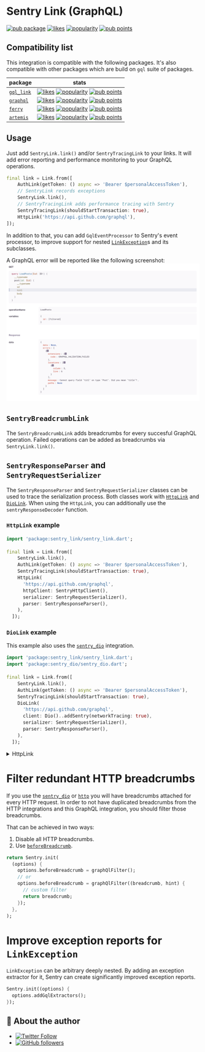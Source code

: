 # Sentry Link (GraphQL)

[![pub package](https://img.shields.io/pub/v/sentry_link.svg)](https://pub.dev/packages/sentry_link) [![likes](https://img.shields.io/pub/likes/sentry_link)](https://pub.dev/packages/sentry_link/score) [![popularity](https://img.shields.io/pub/popularity/sentry_link)](https://pub.dev/packages/sentry_link/score) [![pub points](https://img.shields.io/pub/points/sentry_link)](https://pub.dev/packages/sentry_link/score)

## Compatibility list

This integration is compatible with the following packages. It's also compatible with other packages which are build on `gql` suite of packages.

| package | stats |
|---------|-------|
| [`gql_link`](https://pub.dev/packages/gql_link) | <a href="https://pub.dev/packages/graphql/score"><img src="https://img.shields.io/pub/likes/gql_link" alt="likes"></a> <a href="https://pub.dev/packages/gql_link/score"><img src="https://img.shields.io/pub/popularity/gql_link" alt="popularity"></a> <a href="https://pub.dev/packages/gql_link/score"><img src="https://img.shields.io/pub/points/gql_link" alt="pub points"></a> |
| [`graphql`](https://pub.dev/packages/graphql) | <a href="https://pub.dev/packages/graphql/score"><img src="https://img.shields.io/pub/likes/graphql" alt="likes"></a> <a href="https://pub.dev/packages/graphql/score"><img src="https://img.shields.io/pub/popularity/graphql" alt="popularity"></a> <a href="https://pub.dev/packages/graphql/score"><img src="https://img.shields.io/pub/points/graphql" alt="pub points"></a> |
| [`ferry`](https://pub.dev/packages/ferry) | <a href="https://pub.dev/packages/ferry/score"><img src="https://img.shields.io/pub/likes/ferry" alt="likes"></a> <a href="https://pub.dev/packages/ferry/score"><img src="https://img.shields.io/pub/popularity/ferry" alt="popularity"></a> <a href="https://pub.dev/packages/ferry/score"><img src="https://img.shields.io/pub/points/ferry" alt="pub points"></a> |
| [`artemis`](https://pub.dev/packages/artemis) | <a href="https://pub.dev/packages/artemis/score"><img src="https://img.shields.io/pub/likes/artemis" alt="likes"></a> <a href="https://pub.dev/packages/artemis/score"><img src="https://img.shields.io/pub/popularity/artemis" alt="popularity"></a> <a href="https://pub.dev/packages/artemis/score"><img src="https://img.shields.io/pub/points/artemis" alt="pub points"></a> |

## Usage

Just add `SentryLink.link()` and/or `SentryTracingLink` to your links.
It will add error reporting and performance monitoring to your GraphQL operations.

```dart
final link = Link.from([
    AuthLink(getToken: () async => 'Bearer $personalAccessToken'),
    // SentryLink records exceptions
    SentryLink.link(),
    // SentryTracingLink adds performance tracing with Sentry
    SentryTracingLink(shouldStartTransaction: true),
    HttpLink('https://api.github.com/graphql'),
]);
```

In addition to that, you can add `GqlEventProcessor` to Sentry's event processor, to improve support for nested [`LinkException`](https://pub.dev/documentation/gql_link/latest/link/LinkException-class.html)s and its subclasses.

A GraphQL error will be reported like the following screenshot: 
<img src="https://raw.githubusercontent.com/ueman/sentry-dart-tools/main/sentry_link/screenshot.png" />

## `SentryBreadcrumbLink`

The `SentryBreadcrumbLink` adds breadcrumbs for every succesful GraphQL operation. Failed operations can be added as breadcrumbs via `SentryLink.link()`.

## `SentryResponseParser` and `SentryRequestSerializer` 

The `SentryResponseParser` and `SentryRequestSerializer` classes can be used to trace the serialization process. 
Both classes work with [`HttpLink`](https://pub.dev/packages/gql_http_link) and [`DioLink`](https://pub.dev/packages/gql_dio_link). 
When using the `HttpLink`, you can additionally use the `sentryResponseDecoder` function.

### `HttpLink` example

```dart
import 'package:sentry_link/sentry_link.dart';

final link = Link.from([
    SentryLink.link(),
    AuthLink(getToken: () async => 'Bearer $personalAccessToken'),
    SentryTracingLink(shouldStartTransaction: true),
    HttpLink(
      'https://api.github.com/graphql',
      httpClient: SentryHttpClient(),
      serializer: SentryRequestSerializer(),
      parser: SentryResponseParser(),
    ),
  ]);
```

### `DioLink` example

This example also uses the [`sentry_dio`](https://pub.dev/packages/sentry_dio) integration.

```dart
import 'package:sentry_link/sentry_link.dart';
import 'package:sentry_dio/sentry_dio.dart';

final link = Link.from([
    SentryLink.link(),
    AuthLink(getToken: () async => 'Bearer $personalAccessToken'),
    SentryTracingLink(shouldStartTransaction: true),
    DioLink(
      'https://api.github.com/graphql',
      client: Dio()..addSentry(networkTracing: true),
      serializer: SentryRequestSerializer(),
      parser: SentryResponseParser(),
    ),
  ]);
```

<details>
  <summary>HttpLink</summary>

# Bonus `HttpLink` tracing

```dart
import 'dart:async';
import 'dart:convert';

import 'package:sentry/sentry.dart';
import 'package:http/http.dart' as http;

import 'package:sentry_link/sentry_link.dart';

final link = Link.from([
  SentryLink.link(),
  SentryTracingLink(shouldStartTransaction: true),
  AuthLink(getToken: () async => 'Bearer $personalAccessToken'),
  HttpLink(
    'https://api.github.com/graphql',
    httpClient: SentryHttpClient(networkTracing: true),
    serializer: SentryRequestSerializer(),
    parser: SentryResponseParser(),
    httpResponseDecoder: sentryResponseDecoder,
  ),
]);

Map<String, dynamic>? sentryResponseDecoder(
  http.Response response, {
  Hub? hub,
}) {
  final currentHub = hub ?? HubAdapter();
  final span = currentHub.getSpan()?.startChild(
        'serialize.http.client',
        description: 'http response deserialization',
      );
  Map<String, dynamic>? result;
  try {
    result = _defaultHttpResponseDecoder(response);
    span?.status = const SpanStatus.ok();
  } catch (e) {
    span?.status = const SpanStatus.unknownError();
    span?.throwable = e;
    rethrow;
  } finally {
    unawaited(span?.finish());
  }
  return result;
}

Map<String, dynamic>? _defaultHttpResponseDecoder(http.Response httpResponse) {
  return json.decode(utf8.decode(httpResponse.bodyBytes))
      as Map<String, dynamic>?;
}
```

</details>

# Filter redundant HTTP breadcrumbs

If you use the [`sentry_dio`](https://pub.dev/packages/sentry_dio) or [`http`](https://pub.dev/documentation/sentry/latest/sentry_io/SentryHttpClient-class.html) you will have breadcrumbs attached for every HTTP request. In order to not have duplicated breadcrumbs from the HTTP integrations and this GraphQL integration,
you should filter those breadcrumbs.

That can be achieved in two ways:

1. Disable all HTTP breadcrumbs.
2. Use [`beforeBreadcrumb`](https://pub.dev/documentation/sentry/latest/sentry_io/SentryOptions/beforeBreadcrumb.html).
  ```dart
  return Sentry.init(
    (options) {
      options.beforeBreadcrumb = graphQlFilter();
      // or 
      options.beforeBreadcrumb = graphQlFilter((breadcrumb, hint) {
        // custom filter
        return breadcrumb;
      });
    },
  );
  ```

# Improve exception reports for `LinkException`

`LinkException` can be arbitrary deeply nested. By adding an exception extractor for it,
Sentry can create significantly improved exception reports.

```dart
Sentry.init((options) {
  options.addGqlExtractors();
});
```

## 📣 About the author

- [![Twitter Follow](https://img.shields.io/twitter/follow/ue_man?style=social)](https://twitter.com/ue_man)
- [![GitHub followers](https://img.shields.io/github/followers/ueman?style=social)](https://github.com/ueman)
